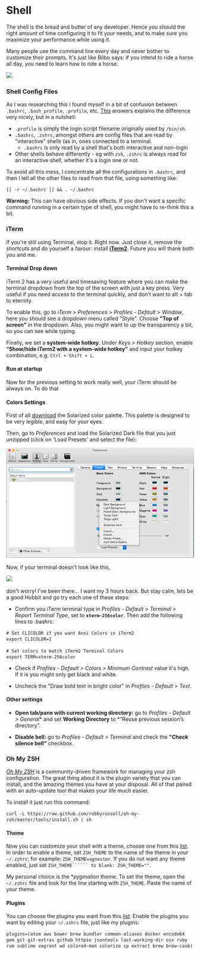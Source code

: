 # Shell

The shell is the bread and butter of any developer. Hence you should the right amount of time configuring it to fit your needs, and to make sure you maximize your performance while using it.

Many people use the command line every day and never bother to customize their prompts. It's just like Bilbo says: if you intend to ride a horse all day, you need to learn how to ride a horse.

![](http://28.media.tumblr.com/tumblr_lxjxfkj2bi1r0pci8o1_500.gi)



### Shell Config Files

As I was researching this I found myself in a bit of confusion between ```.bashrc```,  ```.bash_profile```, ```.profile```, etc. [This](http://stackoverflow.com/a/415444) answers explains the difference very nicely, but in a nutshell:
* ```.profile``` is simply the login script filename originally used by ```/bin/sh```.
* ```.bashrc```, ```.zshrc```, amongst others are config files that are read by "interactive" shells (as in, ones connected to a terminal.
    * ```.bashrc``` is only read by a shell that's both interactive and non-login
* Other shells behave differently - eg with ```zsh```, ```.zshrc``` is always read for an interactive shell, whether it's a login one or not.

To avoid all this mess, I concentrate all the configurations in ```.bashrc```, and then I tell all the other files to read from that file, using something like:

```shell
[[ -r ~/.bashrc ]] && . ~/.bashrc
```

**Warning:** This can have obvious side effects. If you don't want a specific command running in a certain type of shell, you might have to re-think this a bit.




### iTerm 
If you're still using Terminal, stop it. Right now. Just close it, remove the shortcuts and do yourself a favour: install **[iTerm2](https://www.iterm2.com/)**. Future you will thank both you and me.



#### Terminal Drop down

iTerm 2 has a very useful and timesaving feature where you can make the terminal dropdown from the top of the screen with just a key press. Very useful if you need access to the terminal quickly, and don’t want to alt + tab to eternity.

To enable this, go to *iTerm > Preferences > Profiles - Default > Window*, here you should see a dropdown menu called "Style". Choose **"Top of screen"** in the dropdown. Also, you might want to up the transparency a bit, so you can see while typing. 

Finally, we set a **system-wide hotkey**. Under *Keys > Hotkey* section, enable **“Show/hide iTerm2 with a system-wide hotkey”** and input your hotkey combination, e.g. ```Ctrl + Shift + L```. 


#### Run at startup

Now for the previous setting to work really well, your iTerm should be always on. To do that




#### Colors Settings

First of all [download](https://github.com/altercation/solarized/tree/master/iterm2-colors-solarized) the Solarized color palette. This palette is designed to be very legible, and easy for your eyes.

Then, go to *Preferences* and load the Solarized Dark file that you just unzipped (click on 'Load Presets' and select the file):

![](iterm-solarized-settings.png)

Now, if your terminal doesn't look like this,

![](https://www.dropbox.com/s/3yvgky963r5wyyy/Screenshot%202015-06-29%2022.47.47.png)

don't worry! I've been there... I want my 3 hours back. But stay calm, lets be a good Hobbit and go try each one of these steps:
* Confirm you iTerm terminal type in *Profiles - Default > Terminal > Report Terminal Type*, set to **```xterm-256color```**. Then add the following lines to .bashrc:

```shell
# Set CLICOLOR if you want Ansi Colors in iTerm2 
export CLICOLOR=1

# Set colors to match iTerm2 Terminal Colors
export TERM=xterm-256color
```

* Check if *Profiles - Default > Colors > Minimum Contrast* value it's high. If it is you might only get black and white.

* Uncheck the "Draw bold text in bright color" in *Profiles - Default > Text*.


<!--
#### Font settings

Download and install [Source Code Pro](https://github.com/adobe-fonts/source-code-pro). In *Profile - Default > Text* change the font to Source Code Pro Lite. Source Code Pro can be downloaded from here.
-->


#### Other settings
* **Open tab/pane with current working directory:** go to *Profiles - Default > General** and set **Working Directory** to *“Reuse previous session’s directory”.

* **Disable bell:** go to *Profiles - Default > Terminal* and check the **"Check silence bell"** checkbox.


### Oh My ZSH

*[Oh My ZSH](http://ohmyz.sh/)* is a community-driven framework for managing your zsh configuration. The great thing about it is the plugin variety that you can install, and the amazing themes you have at your disposal. All of that paired with an auto-update tool that makes your life much easier.

To install it just run this command:
```shell
curl -L https://raw.github.com/robbyrussell/oh-my-zsh/master/tools/install.sh | sh
```

#### Theme
Now you can customize your shell with a theme, choose one from this [list](https://github.com/robbyrussell/oh-my-zsh/wiki/Themes). In order to enable a theme, set ```ZSH_THEME``` to the name of the theme in your ```~/.zshrc```; for example: ```ZSH_THEME=agnoster```. If you do not want any theme enabled, just set ```ZSH_THEME`````` to blank: ZSH_THEME=""```.

My personal choice is the **pygmalion* theme. To set the theme, open the `~/.zshrc` file and look for the line starting with `ZSH_THEME`. Paste the name of your theme.


#### Plugins

 You can choose the plugins you want from this [list](https://github.com/robbyrussell/oh-my-zsh/wiki/Plugins-Overview). Enable the plugins you want by editing your ```~/.zshrc``` file, just like my plugins:
 
 ```shell
plugins=(atom aws bower brew bundler common-aliases docker encode64 gem git git-extras github httpie jsontools last-working-dir osx ruby rvm sublime vagrant wd colored-man colorize cp extract brew brew-cask)
 ```
